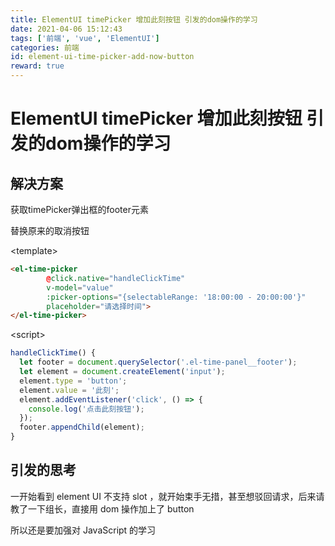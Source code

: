 ```yaml
---
title: ElementUI timePicker 增加此刻按钮 引发的dom操作的学习
date: 2021-04-06 15:12:43
tags: ['前端', 'vue', 'ElementUI']
categories: 前端
id: element-ui-time-picker-add-now-button
reward: true
---
```


# ElementUI timePicker 增加此刻按钮 引发的dom操作的学习

## 解决方案

获取timePicker弹出框的footer元素

替换原来的取消按钮

\<template\>

```html
<el-time-picker
        @click.native="handleClickTime"
        v-model="value"
        :picker-options="{selectableRange: '18:00:00 - 20:00:00'}"
        placeholder="请选择时间">
</el-time-picker>
```

\<script\>

```javascript
handleClickTime() {
  let footer = document.querySelector('.el-time-panel__footer');
  let element = document.createElement('input');
  element.type = 'button';
  element.value = '此刻';
  element.addEventListener('click', () => {
    console.log('点击此刻按钮');
  });
  footer.appendChild(element);
}
```

## 引发的思考

一开始看到 element UI 不支持 slot ，就开始束手无措，甚至想驳回请求，后来请教了一下组长，直接用 dom 操作加上了 button

所以还是要加强对 JavaScript 的学习